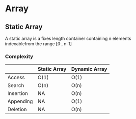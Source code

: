 # Array

## Static Array
A static array is a fixes length container containing n elements indexablefrom the range [0 , n-1]

### Complexity
|  | Static Array | Dynamic Array |
| --- | --- | --- |
| Access | O(1) | O(1) |
| Search | O(n) | O(n) |
| Insertion | NA | O(n) |
| Appending | NA | O(1) |
| Deletion | NA | O(n) |


    
    